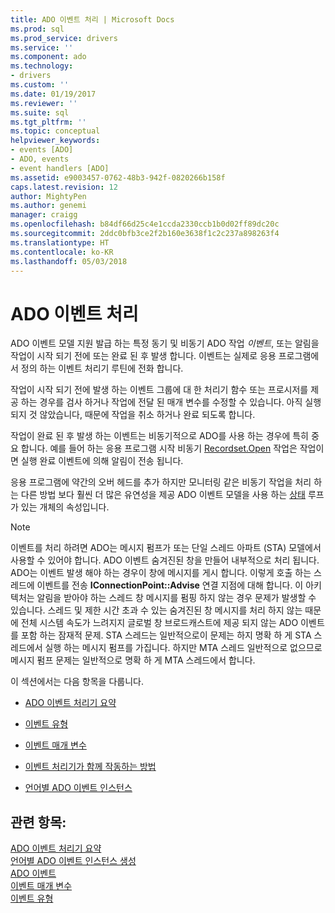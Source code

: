 ```yaml
---
title: ADO 이벤트 처리 | Microsoft Docs
ms.prod: sql
ms.prod_service: drivers
ms.service: ''
ms.component: ado
ms.technology:
- drivers
ms.custom: ''
ms.date: 01/19/2017
ms.reviewer: ''
ms.suite: sql
ms.tgt_pltfrm: ''
ms.topic: conceptual
helpviewer_keywords:
- events [ADO]
- ADO, events
- event handlers [ADO]
ms.assetid: e9003457-0762-48b3-942f-0820266b158f
caps.latest.revision: 12
author: MightyPen
ms.author: genemi
manager: craigg
ms.openlocfilehash: b84df66d25c4e1ccda2330ccb1b0d02ff89dc20c
ms.sourcegitcommit: 2ddc0bfb3ce2f2b160e3638f1c2c237a898263f4
ms.translationtype: HT
ms.contentlocale: ko-KR
ms.lasthandoff: 05/03/2018
---
```

# <a name="handling-ado-events"></a>ADO 이벤트 처리
ADO 이벤트 모델 지원 발급 하는 특정 동기 및 비동기 ADO 작업 *이벤트*, 또는 알림을 작업이 시작 되기 전에 또는 완료 된 후 발생 합니다. 이벤트는 실제로 응용 프로그램에서 정의 하는 이벤트 처리기 루틴에 전화 합니다.  
  
 작업이 시작 되기 전에 발생 하는 이벤트 그룹에 대 한 처리기 함수 또는 프로시저를 제공 하는 경우를 검사 하거나 작업에 전달 된 매개 변수를 수정할 수 있습니다. 아직 실행 되지 것 않았습니다, 때문에 작업을 취소 하거나 완료 되도록 합니다.  
  
 작업이 완료 된 후 발생 하는 이벤트는 비동기적으로 ADO를 사용 하는 경우에 특히 중요 합니다. 예를 들어 하는 응용 프로그램 시작 비동기 [Recordset.Open](../../../ado/reference/ado-api/open-method-ado-recordset.md) 작업은 작업이 면 실행 완료 이벤트에 의해 알림이 전송 됩니다.  
  
 응용 프로그램에 약간의 오버 헤드를 추가 하지만 모니터링 같은 비동기 작업을 처리 하는 다른 방법 보다 훨씬 더 많은 유연성을 제공 ADO 이벤트 모델을 사용 하는 [상태](../../../ado/reference/ado-api/state-property-ado.md) 루프가 있는 개체의 속성입니다.  
  
> [!NOTE]
>  이벤트를 처리 하려면 ADO는 메시지 펌프가 또는 단일 스레드 아파트 (STA) 모델에서 사용할 수 있어야 합니다. ADO 이벤트 숨겨진된 창을 만들어 내부적으로 처리 됩니다. ADO는 이벤트 발생 해야 하는 경우이 창에 메시지를 게시 합니다. 이렇게 호출 하는 스레드에 이벤트를 전송 **IConnectionPoint::Advise** 연결 지점에 대해 합니다. 이 아키텍처는 알림을 받아야 하는 스레드 창 메시지를 펌핑 하지 않는 경우 문제가 발생할 수 있습니다. 스레드 및 제한 시간 초과 수 있는 숨겨진된 창 메시지를 처리 하지 않는 때문에 전체 시스템 속도가 느려지지 글로벌 창 브로드캐스트에 제공 되지 않는 ADO 이벤트를 포함 하는 잠재적 문제. STA 스레드는 일반적으로이 문제는 하지 명확 하 게 STA 스레드에서 실행 하는 메시지 펌프를 가집니다. 하지만 MTA 스레드 일반적으로 없으므로 메시지 펌프 문제는 일반적으로 명확 하 게 MTA 스레드에서 합니다.  
  
 이 섹션에서는 다음 항목을 다룹니다.  
  
-   [ADO 이벤트 처리기 요약](../../../ado/guide/data/ado-event-handler-summary.md)  
  
-   [이벤트 유형](../../../ado/guide/data/types-of-events.md)  
  
-   [이벤트 매개 변수](../../../ado/guide/data/event-parameters.md)  
  
-   [이벤트 처리기가 함께 작동하는 방법](../../../ado/guide/data/how-event-handlers-work-together.md)  
  
-   [언어별 ADO 이벤트 인스턴스](../../../ado/guide/data/ado-event-instantiation-by-language.md)  
  
## <a name="see-also"></a>관련 항목:  
 [ADO 이벤트 처리기 요약](../../../ado/guide/data/ado-event-handler-summary.md)   
 [언어별 ADO 이벤트 인스턴스 생성](../../../ado/guide/data/ado-event-instantiation-by-language.md)   
 [ADO 이벤트](../../../ado/reference/ado-api/ado-events.md)   
 [이벤트 매개 변수](../../../ado/guide/data/event-parameters.md)   
 [이벤트 유형](../../../ado/guide/data/types-of-events.md)
